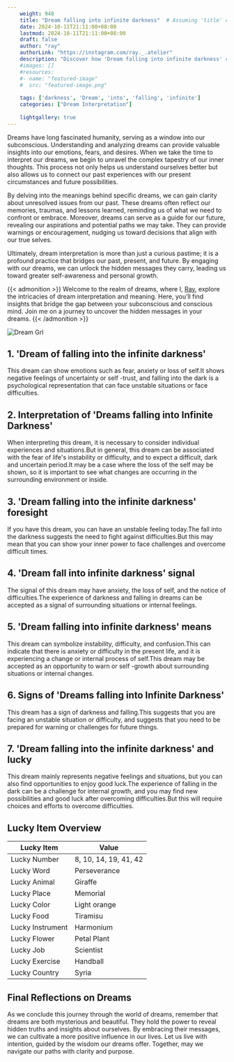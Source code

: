 ```yaml
---
    weight: 948
    title: "Dream falling into infinite darkness"  # Assuming 'title' column exists
    date: 2024-10-11T21:11:00+08:00
    lastmod: 2024-10-11T21:11:00+08:00
    draft: false
    author: "ray"
    authorLink: "https://instagram.com/ray._.atelier"
    description: "Discover how 'Dream falling into infinite darkness' can interpret your future and uncover its significant meanings in your life."
    #images: []
    #resources:
    #- name: "featured-image"
    #  src: "featured-image.png"
    
    tags: ['darkness', 'Dream', 'into', 'falling', 'infinite']
    categories: ["Dream Interpretation"]
    
    lightgallery: true
---
```

    
Dreams have long fascinated humanity, serving as a window into our subconscious. Understanding and analyzing dreams can provide valuable insights into our emotions, fears, and desires. When we take the time to interpret our dreams, we begin to unravel the complex tapestry of our inner thoughts. This process not only helps us understand ourselves better but also allows us to connect our past experiences with our present circumstances and future possibilities.

By delving into the meanings behind specific dreams, we can gain clarity about unresolved issues from our past. These dreams often reflect our memories, traumas, and lessons learned, reminding us of what we need to confront or embrace. Moreover, dreams can serve as a guide for our future, revealing our aspirations and potential paths we may take. They can provide warnings or encouragement, nudging us toward decisions that align with our true selves.

Ultimately, dream interpretation is more than just a curious pastime; it is a profound practice that bridges our past, present, and future. By engaging with our dreams, we can unlock the hidden messages they carry, leading us toward greater self-awareness and personal growth.

{{< admonition >}}
Welcome to the realm of dreams, where I, [Ray](https://instagram.com/ray._.atelier), explore the intricacies of dream interpretation and meaning. Here, you’ll find insights that bridge the gap between your subconscious and conscious mind. Join me on a journey to uncover the hidden messages in your dreams.
{{< /admonition >}}

![Dream Grl](https://cdn.pixabay.com/photo/2017/11/02/03/35/gothic-2910057_1280.jpg "Dream Grl")

## 1. 'Dream of falling into the infinite darkness'
This dream can show emotions such as fear, anxiety or loss of self.It shows negative feelings of uncertainty or self -trust, and falling into the dark is a psychological representation that can face unstable situations or face difficulties.

## 2. Interpretation of 'Dreams falling into Infinite Darkness'
When interpreting this dream, it is necessary to consider individual experiences and situations.But in general, this dream can be associated with the fear of life's instability or difficulty, and to expect a difficult, dark and uncertain period.It may be a case where the loss of the self may be shown, so it is important to see what changes are occurring in the surrounding environment or inside.

## 3. 'Dream falling into the infinite darkness' foresight
If you have this dream, you can have an unstable feeling today.The fall into the darkness suggests the need to fight against difficulties.But this may mean that you can show your inner power to face challenges and overcome difficult times.

## 4. 'Dream fall into infinite darkness' signal
The signal of this dream may have anxiety, the loss of self, and the notice of difficulties.The experience of darkness and falling in dreams can be accepted as a signal of surrounding situations or internal feelings.

## 5. 'Dream falling into infinite darkness' means
This dream can symbolize instability, difficulty, and confusion.This can indicate that there is anxiety or difficulty in the present life, and it is experiencing a change or internal process of self.This dream may be accepted as an opportunity to warn or self -growth about surrounding situations or internal changes.

## 6. Signs of 'Dreams falling into Infinite Darkness'
This dream has a sign of darkness and falling.This suggests that you are facing an unstable situation or difficulty, and suggests that you need to be prepared for warning or challenges for future things.

## 7. 'Dream falling into the infinite darkness' and lucky
This dream mainly represents negative feelings and situations, but you can also find opportunities to enjoy good luck.The experience of falling in the dark can be a challenge for internal growth, and you may find new possibilities and good luck after overcoming difficulties.But this will require choices and efforts to overcome difficulties.

## Lucky Item Overview
| Lucky Item          | Value              |
|---------------|--------------------|
| Lucky Number        | 8, 10, 14, 19, 41, 42  |
| Lucky Word          | Perseverance |
| Lucky Animal        | Giraffe |
| Lucky Place         | Memorial     |
| Lucky Color         | Light orange     |
| Lucky Food          | Tiramisu      |
| Lucky Instrument    | Harmonium |
| Lucky Flower        | Petal Plant    |
| Lucky Job           | Scientist       |
| Lucky Exercise      | Handball  |
| Lucky Country       | Syria    |


##  Final Reflections on Dreams

As we conclude this journey through the world of dreams, remember that dreams are both mysterious and beautiful. They hold the power to reveal hidden truths and insights about ourselves. By embracing their messages, we can cultivate a more positive influence in our lives. Let us live with intention, guided by the wisdom our dreams offer. Together, may we navigate our paths with clarity and purpose.
